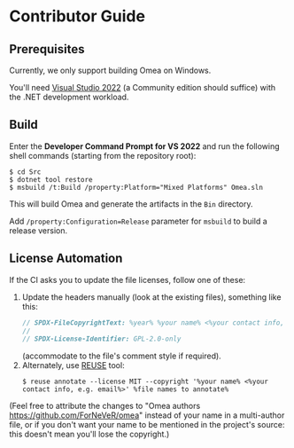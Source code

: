 <!--
SPDX-FileCopyrightText: 2024 Friedrich von Never <friedrich@fornever.me>

SPDX-License-Identifier: MIT
-->

Contributor Guide
=================

Prerequisites
-------------
Currently, we only support building Omea on Windows.

You'll need [Visual Studio 2022][visual-studio] (a Community edition should suffice) with the .NET development workload.

Build
-----
Enter the **Developer Command Prompt for VS 2022** and run the following shell commands (starting from the repository root):

```console
$ cd Src
$ dotnet tool restore
$ msbuild /t:Build /property:Platform="Mixed Platforms" Omea.sln
```

This will build Omea and generate the artifacts in the `Bin` directory.

Add `/property:Configuration=Release` parameter for `msbuild` to build a release version.

License Automation
------------------
If the CI asks you to update the file licenses, follow one of these:
1. Update the headers manually (look at the existing files), something like this:
   ```csharp
   // SPDX-FileCopyrightText: %year% %your name% <%your contact info, e.g. email%>
   //
   // SPDX-License-Identifier: GPL-2.0-only
   ```
   (accommodate to the file's comment style if required).
2. Alternately, use [REUSE][reuse] tool:
   ```console
   $ reuse annotate --license MIT --copyright '%your name% <%your contact info, e.g. email%>' %file names to annotate%
   ```

(Feel free to attribute the changes to "Omea authors <https://github.com/ForNeVeR/omea>" instead of your name in a multi-author file, or if you don't want your name to be mentioned in the project's source: this doesn't mean you'll lose the copyright.)

[reuse]: https://reuse.software/
[visual-studio]: https://visualstudio.microsoft.com/vs/

